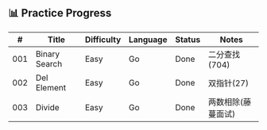 ## 📊 Practice Progress

<!-- start -->

| #   | Title         | Difficulty | Language | Status | Notes              |
| --- | ------------- | ---------- | -------- | ------ | ------------------ |
| 001 | Binary Search | Easy       | Go       | Done   | 二分查找(704)      |
| 002 | Del Element   | Easy       | Go       | Done   | 双指针(27)         |
| 003 | Divide        | Easy       | Go       | Done   | 两数相除(藤蔓面试) |

<!-- end -->
